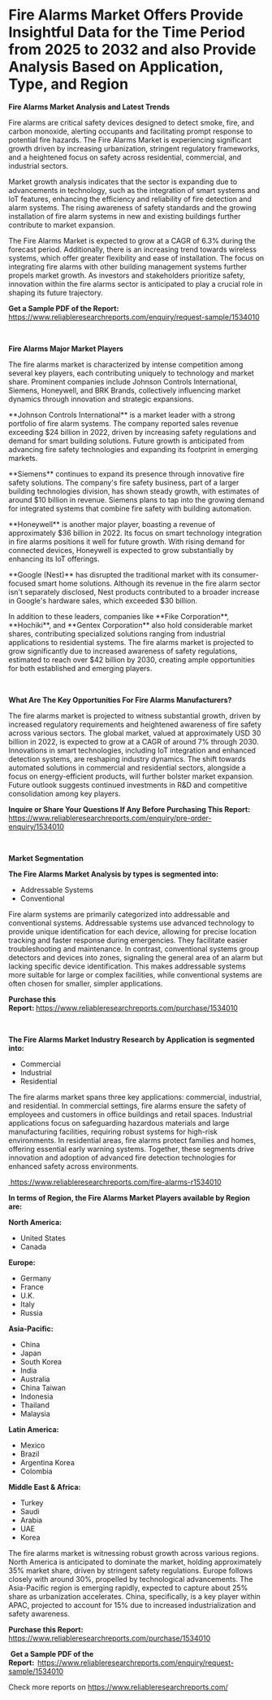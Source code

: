 <p><h1>Fire Alarms Market Offers Provide Insightful Data for the Time Period from 2025 to 2032 and also Provide Analysis Based on Application, Type, and Region</h1></p><p><strong>Fire Alarms Market Analysis and Latest Trends</strong></p>
<p><p>Fire alarms are critical safety devices designed to detect smoke, fire, and carbon monoxide, alerting occupants and facilitating prompt response to potential fire hazards. The Fire Alarms Market is experiencing significant growth driven by increasing urbanization, stringent regulatory frameworks, and a heightened focus on safety across residential, commercial, and industrial sectors. </p><p>Market growth analysis indicates that the sector is expanding due to advancements in technology, such as the integration of smart systems and IoT features, enhancing the efficiency and reliability of fire detection and alarm systems. The rising awareness of safety standards and the growing installation of fire alarm systems in new and existing buildings further contribute to market expansion.</p><p>The Fire Alarms Market is expected to grow at a CAGR of 6.3% during the forecast period. Additionally, there is an increasing trend towards wireless systems, which offer greater flexibility and ease of installation. The focus on integrating fire alarms with other building management systems further propels market growth. As investors and stakeholders prioritize safety, innovation within the fire alarms sector is anticipated to play a crucial role in shaping its future trajectory.</p></p>
<p><strong>Get a Sample PDF of the Report:&nbsp;</strong> <a href="https://www.reliableresearchreports.com/enquiry/request-sample/1534010?utm_campaign=2251&utm_medium=2&utm_source=Github&utm_content=ia&utm_term=08042025&utm_id=fire-alarms">https://www.reliableresearchreports.com/enquiry/request-sample/1534010</a></p>
<p>&nbsp;</p>
<p><strong>Fire Alarms Major Market Players</strong></p>
<p><p>The fire alarms market is characterized by intense competition among several key players, each contributing uniquely to technology and market share. Prominent companies include Johnson Controls International, Siemens, Honeywell, and BRK Brands, collectively influencing market dynamics through innovation and strategic expansions.</p><p>**Johnson Controls International** is a market leader with a strong portfolio of fire alarm systems. The company reported sales revenue exceeding $24 billion in 2022, driven by increasing safety regulations and demand for smart building solutions. Future growth is anticipated from advancing fire safety technologies and expanding its footprint in emerging markets.</p><p>**Siemens** continues to expand its presence through innovative fire safety solutions. The company's fire safety business, part of a larger building technologies division, has shown steady growth, with estimates of around $10 billion in revenue. Siemens plans to tap into the growing demand for integrated systems that combine fire safety with building automation.</p><p>**Honeywell** is another major player, boasting a revenue of approximately $36 billion in 2022. Its focus on smart technology integration in fire alarms positions it well for future growth. With rising demand for connected devices, Honeywell is expected to grow substantially by enhancing its IoT offerings.</p><p>**Google (Nest)** has disrupted the traditional market with its consumer-focused smart home solutions. Although its revenue in the fire alarm sector isn't separately disclosed, Nest products contributed to a broader increase in Google's hardware sales, which exceeded $30 billion.</p><p>In addition to these leaders, companies like **Fike Corporation**, **Hochiki**, and **Gentex Corporation** also hold considerable market shares, contributing specialized solutions ranging from industrial applications to residential systems. The fire alarms market is projected to grow significantly due to increased awareness of safety regulations, estimated to reach over $42 billion by 2030, creating ample opportunities for both established and emerging players.</p></p>
<p>&nbsp;</p>
<p><strong>What Are The Key Opportunities For Fire Alarms Manufacturers?</strong></p>
<p><p>The fire alarms market is projected to witness substantial growth, driven by increased regulatory requirements and heightened awareness of fire safety across various sectors. The global market, valued at approximately USD 30 billion in 2022, is expected to grow at a CAGR of around 7% through 2030. Innovations in smart technologies, including IoT integration and enhanced detection systems, are reshaping industry dynamics. The shift towards automated solutions in commercial and residential sectors, alongside a focus on energy-efficient products, will further bolster market expansion. Future outlook suggests continued investments in R&D and competitive consolidation among key players.</p></p>
<p><strong>Inquire or Share Your Questions If Any Before Purchasing This Report:</strong> <a href="https://www.reliableresearchreports.com/enquiry/pre-order-enquiry/1534010?utm_campaign=2251&utm_medium=2&utm_source=Github&utm_content=ia&utm_term=08042025&utm_id=fire-alarms">https://www.reliableresearchreports.com/enquiry/pre-order-enquiry/1534010</a></p>
<p>&nbsp;</p>
<p><strong>Market Segmentation</strong></p>
<p><strong>The Fire Alarms Market Analysis by types is segmented into:</strong></p>
<p><ul><li>Addressable Systems</li><li>Conventional</li></ul></p>
<p><p>Fire alarm systems are primarily categorized into addressable and conventional systems. Addressable systems use advanced technology to provide unique identification for each device, allowing for precise location tracking and faster response during emergencies. They facilitate easier troubleshooting and maintenance. In contrast, conventional systems group detectors and devices into zones, signaling the general area of an alarm but lacking specific device identification. This makes addressable systems more suitable for large or complex facilities, while conventional systems are often chosen for smaller, simpler applications.</p></p>
<p><strong>Purchase this Report:&nbsp;</strong><a href="https://www.reliableresearchreports.com/purchase/1534010?utm_campaign=2251&utm_medium=2&utm_source=Github&utm_content=ia&utm_term=08042025&utm_id=fire-alarms">https://www.reliableresearchreports.com/purchase/1534010</a></p>
<p>&nbsp;</p>
<p><strong>The Fire Alarms Market Industry Research by Application is segmented into:</strong></p>
<p><ul><li>Commercial</li><li>Industrial</li><li>Residential</li></ul></p>
<p><p>The fire alarms market spans three key applications: commercial, industrial, and residential. In commercial settings, fire alarms ensure the safety of employees and customers in office buildings and retail spaces. Industrial applications focus on safeguarding hazardous materials and large manufacturing facilities, requiring robust systems for high-risk environments. In residential areas, fire alarms protect families and homes, offering essential early warning systems. Together, these segments drive innovation and adoption of advanced fire detection technologies for enhanced safety across environments.</p></p>
<p><a href="https://www.reliableresearchreports.com/fire-alarms-r1534010?utm_campaign=2251&utm_medium=2&utm_source=Github&utm_content=ia&utm_term=08042025&utm_id=fire-alarms">&nbsp;https://www.reliableresearchreports.com/fire-alarms-r1534010</a></p>
<p><strong>In terms of Region, the Fire Alarms Market Players available by Region are:</strong></p>
<p>
    <p> <strong> North America: </strong>
        <ul>
            <li>United States</li>
            <li>Canada</li>
        </ul>
        </p> 
    <p> <strong> Europe: </strong>
        <ul>
            <li>Germany</li>
            <li>France</li>
            <li>U.K.</li>
            <li>Italy</li>
            <li>Russia</li>
        </ul>
        </p> 
    <p> <strong> Asia-Pacific: </strong>
        <ul>
            <li>China</li>
            <li>Japan</li>
            <li>South Korea</li>
            <li>India</li>
            <li>Australia</li>
            <li>China Taiwan</li>
            <li>Indonesia</li>
            <li>Thailand</li>
            <li>Malaysia</li>
        </ul>
        </p> 
    <p> <strong> Latin America: </strong>
        <ul>
            <li>Mexico</li>
            <li>Brazil</li>
            <li>Argentina Korea</li>
            <li>Colombia</li>
        </ul>
        </p> 
    <p> <strong> Middle East & Africa: </strong>
        <ul>
            <li>Turkey</li>
            <li>Saudi</li>
            <li>Arabia</li>
            <li>UAE</li>
            <li>Korea</li>
        </ul>
    </p>
    </p>
<p><p>The fire alarms market is witnessing robust growth across various regions. North America is anticipated to dominate the market, holding approximately 35% market share, driven by stringent safety regulations. Europe follows closely with around 30%, propelled by technological advancements. The Asia-Pacific region is emerging rapidly, expected to capture about 25% share as urbanization accelerates. China, specifically, is a key player within APAC, projected to account for 15% due to increased industrialization and safety awareness.</p></p>
<p><strong>Purchase this Report: </strong><a href="https://www.reliableresearchreports.com/purchase/1534010?utm_campaign=2251&utm_medium=2&utm_source=Github&utm_content=ia&utm_term=08042025&utm_id=fire-alarms">https://www.reliableresearchreports.com/purchase/1534010</a></p>
<p>&nbsp;<strong>Get a Sample PDF of the Report:&nbsp;&nbsp;</strong><a href="https://www.reliableresearchreports.com/enquiry/request-sample/1534010?utm_campaign=2251&utm_medium=2&utm_source=Github&utm_content=ia&utm_term=08042025&utm_id=fire-alarms">https://www.reliableresearchreports.com/enquiry/request-sample/1534010</a></p>
<p><strong></strong></p>
<p>Check more reports on <a href="https://www.reliableresearchreports.com/?utm_campaign=2251&utm_medium=2&utm_source=Github&utm_content=ia&utm_term=08042025&utm_id=fire-alarms">https://www.reliableresearchreports.com/</a></p>